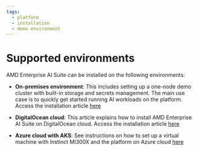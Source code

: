 ```yaml
---
tags:
  - platform
  - installation
  - demo environment
---
```


# Supported environments

AMD Enterprise AI Suite can be installed on the following environments:

- **On-premises environment**:
This includes setting up a one-node demo cluster with built-in storage and secrets management. The main use case is to quickly get started running AI workloads on the platform. Access the installation article [here](./on-premises-installation.md)

- **DigitalOcean cloud**: This article explains how to install AMD Enterprise AI Suite on DigitalOcean cloud. Access the installation article [here](./digitalocean-installation.md)

- **Azure cloud with AKS**: See instructions on how to set up a virtual machine with Instinct MI300X and the platform on Azure cloud [here](https://instinct.docs.amd.com/projects/instinct-azure/latest/mi300x.html)
